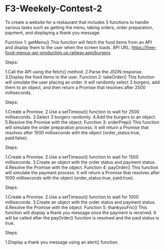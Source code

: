 # F3-Weekely-Contest-2
To create a website for a restaurant that includes 5 functions to handle various tasks such as getting the menu, taking orders, order preparation, payment, and displaying a thank you message.

Function 1: getMenu()
This function will fetch the food items from an API and display them to the user when the screen loads.
API URL: https://free-food-menus-api-production.up.railway.app/burgers

Steps:

1.Call the API using the fetch() method.
2.Parse the JSON response.
3.Display the food items to the user.
Function 2: takeOrder()
This function will simulate the user placing an order. It will randomly select 3 burgers, add them to an object, and then return a Promise that resolves after 2500 milliseconds.

Steps:

1.Create a Promise.
2.Use a setTimeout() function to wait for 2500 milliseconds.
3.Select 3 burgers randomly.
4.Add the burgers to an object.
5.Resolve the Promise with the object.
Function 3: orderPrep()
This function will simulate the order preparation process. It will return a Promise that resolves after 1500 milliseconds with the object {order_status:true, paid:false}.

Steps:

1.Create a Promise.
2.Use a setTimeout() function to wait for 1500 milliseconds.
3.Create an object with the order status and payment status.
4.Resolve the Promise with the object.
Function 4: payOrder()
This function will simulate the payment process. It will return a Promise that resolves after 1000 milliseconds with the object {order_status:true, paid:true}.

Steps:

1.Create a Promise.
2.Use a setTimeout() function to wait for 1000 milliseconds.
3.Create an object with the order status and payment status.
4.Resolve the Promise with the object.
Function 5: thankyouFnc()
This function will display a thank you message once the payment is received. It will be called after the payOrder() function is resolved and the paid status is true.

Steps:

1.Display a thank you message using an alert() function.